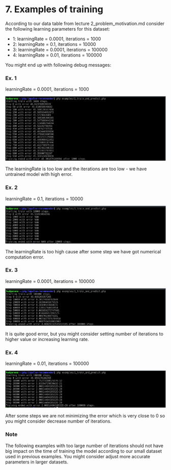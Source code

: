 # 7. Examples of training

According to our data table from lecture 2_problem_motivation.md consider the following learning parameters
for this dataset:

 -  1: learningRate = 0.0001, iterations = 1000
 -  2: learningRate = 0.1, iterations = 10000
 -  3: learningRate = 0.0001, iterations = 100000
 -  4: learningRate = 0.01, iterations = 100000
 
You might end up with following debug messages:

### Ex. 1

learningRate = 0.0001, iterations = 1000

![Ex. 1](img/training_example_1.png?raw=true)


The learningRate is too low and the iterations are too low - we have untrained model with high error.

### Ex. 2

learningRate = 0.1, iterations = 10000

![Ex. 2](img/training_example_2.png?raw=true)

The learningRate is too high cause after some step we have got numerical computation error.

### Ex. 3

learningRate = 0.0001, iterations = 100000

![Ex. 3](img/training_example_3.png?raw=true)

It is quite good error, but you might consider setting number of iterations to higher value or
increasing learning rate.

### Ex. 4

learningRate = 0.01, iterations = 100000

![Ex. 4](img/training_example_4.png?raw=true)

After some steps we are not minimizing the error which is very close to 0
so you might consider decrease number of iterations.

### Note

The following examples with too large number of iterations should not have big impact on the time of
training the model according to our small dataset used in previous examples.
You might consider adjust more accurate parameters in larger datasets.